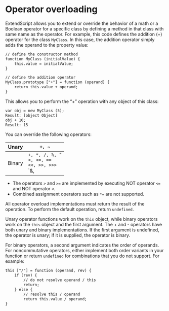 # Operator overloading

ExtendScript allows you to extend or override the behavior of a math or a Boolean operator for a specific
class by defining a method in that class with same name as the operator. For example, this code defines
the addition (+) operator for the class `MyClass`. In this case, the addition operator simply adds the operand
to the property value:

```default
// define the constructor method
function MyClass (initialValue) {
    this.value = initialValue;
}

// define the addition operator
MyClass.prototype ["+"] = function (operand) {
    return this.value + operand;
}
```

This allows you to perform the “+” operation with any object of this class:

```default
var obj = new MyClass (5);
Result: [object Object]
obj + 10;
Result: 15
```

You can override the following operators:

| Unary   | `+, ~`                                                            |
|---------|-------------------------------------------------------------------|
| Binary  | `+, *, /, %, ^`<br/>`<, <=, ==`<br/>`<<, >>, >>>`<br/>`&, |, ===` |
- The operators `>` and `>=` are implemented by executing NOT operator `<=` and NOT operator `<`.
- Combined assignment operators such as `*=` are not supported.

All operator overload implementations must return the result of the operation. To perform the default
operation, return `undefined`.

Unary operator functions work on the `this` object, while binary operators work on the `this` object and
the first argument. The + and - operators have both unary and binary implementations. If the first
argument is undefined, the operator is unary; if it is supplied, the operator is binary.

For binary operators, a second argument indicates the order of operands. For noncommutative operators,
either implement both order variants in your function or return `undefined` for combinations that you do
not support. For example:

```default
this ["/"] = function (operand, rev) {
    if (rev) {
        // do not resolve operand / this
        return;
    } else {
        // resolve this / operand
        return this.value / operand;
}
```
